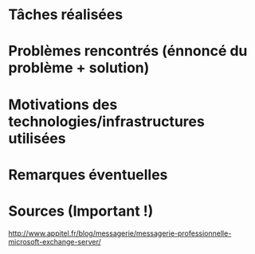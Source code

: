 # Tâches réalisées

# Problèmes rencontrés (énnoncé du problème + solution)

# Motivations des technologies/infrastructures utilisées

# Remarques éventuelles

# Sources (Important !)
http://www.appitel.fr/blog/messagerie/messagerie-professionnelle-microsoft-exchange-server/
